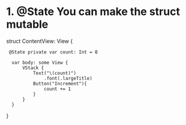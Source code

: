 # 1. @State You can make the struct mutable 

  struct ContentView: View {
      
     @State private var count: Int = 0
      
      var body: some View {
          VStack {
              Text("\(count)")
                  .font(.largeTitle)
              Button("Increment"){
                  count += 1
              }
          }
      }
  }

